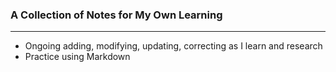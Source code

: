 ### A Collection of Notes for My Own Learning
---
- Ongoing adding, modifying, updating, correcting as I learn and research
- Practice using Markdown